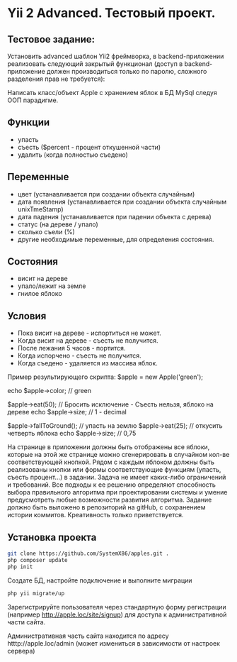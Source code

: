 Yii 2 Advanced. Тестовый проект.
===============================

## Тестовое задание:
Установить advanced шаблон Yii2 фреймворка, в backend-приложении реализовать следующий закрытый функционал (доступ в backend-приложение должен производиться только по паролю, сложного разделения прав не требуется):

Написать класс/объект Apple с хранением яблок в БД MySql следуя ООП парадигме.

## Функции
- упасть
- съесть ($percent - процент откушенной части)
- удалить (когда полностью съедено)

## Переменные
- цвет (устанавливается при создании объекта случайным)
- дата появления (устанавливается при создании объекта случайным unixTmeStamp)
- дата падения (устанавливается при падении объекта с дерева)
- статус (на дереве / упало)
- сколько съели (%)
- другие необходимые переменные, для определения состояния.

## Состояния
- висит на дереве
- упало/лежит на земле
- гнилое яблоко

## Условия
- Пока висит на дереве - испортиться не может.
- Когда висит на дереве - съесть не получится.
- После лежания 5 часов - портится.
- Когда испорчено - съесть не получится.
- Когда съедено - удаляется из массива яблок.

Пример результирующего скрипта:
$apple = new Apple('green');

echo $apple->color; // green

$apple->eat(50); // Бросить исключение - Съесть нельзя, яблоко на дереве
echo $apple->size; // 1 - decimal

$apple->fallToGround(); // упасть на землю
$apple->eat(25); // откусить четверть яблока
echo $apple->size; // 0,75

На странице в приложении должны быть отображены все яблоки, которые на этой же странице можно сгенерировать в случайном кол-ве соответствующей кнопкой.
Рядом с каждым яблоком должны быть реализованы кнопки или формы соответствующие функциям (упасть, съесть  процент…) в задании.
Задача не имеет каких-либо ограничений и требований. Все подходы к ее решению определяют способность выбора правильного алгоритма при проектировании системы и умение предусмотреть любые возможности развития алгоритма. Задание должно быть выложено в репозиторий на gitHub, с сохранением истории коммитов. Креативность только приветствуется.

## Установка проекта

```bash
git clone https://github.com/SystemX86/apples.git .
php composer update
php init
```

Создате БД, настройте подключение и выполните миграции

```bash
php yii migrate/up
```

Зарегистрируйте пользователя через стандартную форму регистрации (например http://apple.loc/site/signup) для доступа к административной части сайта. 

Административная часть сайта находится по адресу htttp://apple.loc/admin (может измениться в зависимости от настроек сервера)
